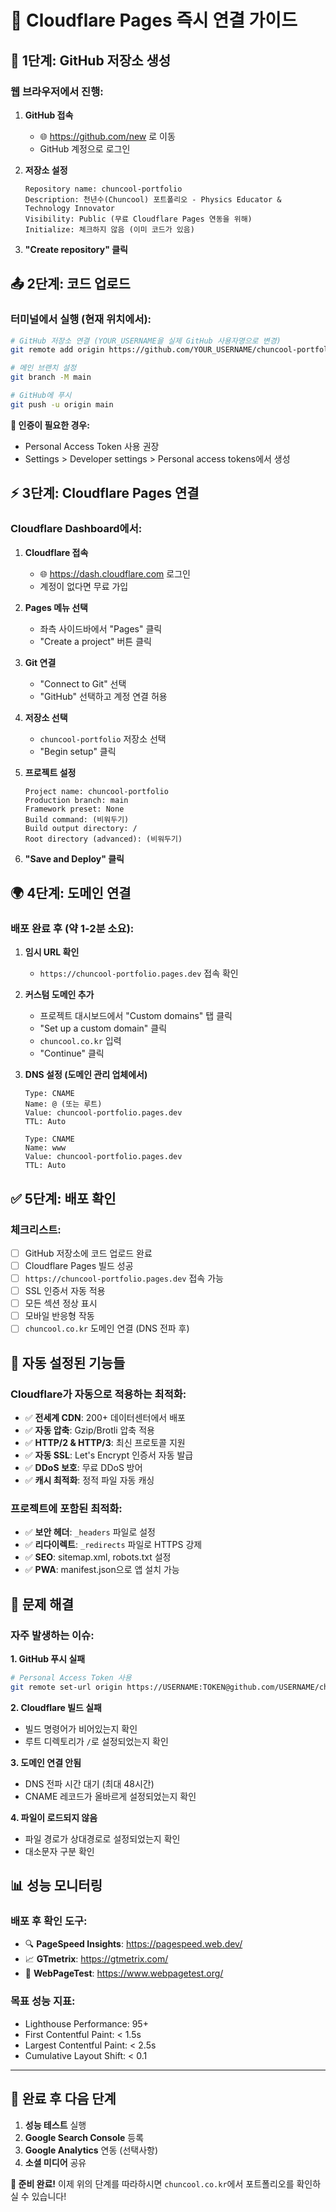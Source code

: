 # 🔗 Cloudflare Pages 즉시 연결 가이드

## 🚀 1단계: GitHub 저장소 생성

### 웹 브라우저에서 진행:

1. **GitHub 접속**
   - 🌐 https://github.com/new 로 이동
   - GitHub 계정으로 로그인

2. **저장소 설정**
   ```
   Repository name: chuncool-portfolio
   Description: 천년수(Chuncool) 포트폴리오 - Physics Educator & Technology Innovator
   Visibility: Public (무료 Cloudflare Pages 연동을 위해)
   Initialize: 체크하지 않음 (이미 코드가 있음)
   ```

3. **"Create repository" 클릭**

## 📤 2단계: 코드 업로드

### 터미널에서 실행 (현재 위치에서):

```bash
# GitHub 저장소 연결 (YOUR_USERNAME을 실제 GitHub 사용자명으로 변경)
git remote add origin https://github.com/YOUR_USERNAME/chuncool-portfolio.git

# 메인 브랜치 설정
git branch -M main

# GitHub에 푸시
git push -u origin main
```

**🔑 인증이 필요한 경우:**
- Personal Access Token 사용 권장
- Settings > Developer settings > Personal access tokens에서 생성

## ⚡ 3단계: Cloudflare Pages 연결

### Cloudflare Dashboard에서:

1. **Cloudflare 접속**
   - 🌐 https://dash.cloudflare.com 로그인
   - 계정이 없다면 무료 가입

2. **Pages 메뉴 선택**
   - 좌측 사이드바에서 "Pages" 클릭
   - "Create a project" 버튼 클릭

3. **Git 연결**
   - "Connect to Git" 선택
   - "GitHub" 선택하고 계정 연결 허용

4. **저장소 선택**
   - `chuncool-portfolio` 저장소 선택
   - "Begin setup" 클릭

5. **프로젝트 설정**
   ```
   Project name: chuncool-portfolio
   Production branch: main
   Framework preset: None
   Build command: (비워두기)
   Build output directory: /
   Root directory (advanced): (비워두기)
   ```

6. **"Save and Deploy" 클릭**

## 🌍 4단계: 도메인 연결

### 배포 완료 후 (약 1-2분 소요):

1. **임시 URL 확인**
   - `https://chuncool-portfolio.pages.dev` 접속 확인

2. **커스텀 도메인 추가**
   - 프로젝트 대시보드에서 "Custom domains" 탭 클릭
   - "Set up a custom domain" 클릭
   - `chuncool.co.kr` 입력
   - "Continue" 클릭

3. **DNS 설정 (도메인 관리 업체에서)**
   ```
   Type: CNAME
   Name: @ (또는 루트)
   Value: chuncool-portfolio.pages.dev
   TTL: Auto

   Type: CNAME
   Name: www
   Value: chuncool-portfolio.pages.dev
   TTL: Auto
   ```

## ✅ 5단계: 배포 확인

### 체크리스트:
- [ ] GitHub 저장소에 코드 업로드 완료
- [ ] Cloudflare Pages 빌드 성공
- [ ] `https://chuncool-portfolio.pages.dev` 접속 가능
- [ ] SSL 인증서 자동 적용
- [ ] 모든 섹션 정상 표시
- [ ] 모바일 반응형 작동
- [ ] `chuncool.co.kr` 도메인 연결 (DNS 전파 후)

## 🔧 자동 설정된 기능들

### Cloudflare가 자동으로 적용하는 최적화:
- ✅ **전세계 CDN**: 200+ 데이터센터에서 배포
- ✅ **자동 압축**: Gzip/Brotli 압축 적용
- ✅ **HTTP/2 & HTTP/3**: 최신 프로토콜 지원
- ✅ **자동 SSL**: Let's Encrypt 인증서 자동 발급
- ✅ **DDoS 보호**: 무료 DDoS 방어
- ✅ **캐시 최적화**: 정적 파일 자동 캐싱

### 프로젝트에 포함된 최적화:
- ✅ **보안 헤더**: `_headers` 파일로 설정
- ✅ **리다이렉트**: `_redirects` 파일로 HTTPS 강제
- ✅ **SEO**: sitemap.xml, robots.txt 설정
- ✅ **PWA**: manifest.json으로 앱 설치 가능

## 🚨 문제 해결

### 자주 발생하는 이슈:

**1. GitHub 푸시 실패**
```bash
# Personal Access Token 사용
git remote set-url origin https://USERNAME:TOKEN@github.com/USERNAME/chuncool-portfolio.git
```

**2. Cloudflare 빌드 실패**
- 빌드 명령어가 비어있는지 확인
- 루트 디렉토리가 `/`로 설정되었는지 확인

**3. 도메인 연결 안됨**
- DNS 전파 시간 대기 (최대 48시간)
- CNAME 레코드가 올바르게 설정되었는지 확인

**4. 파일이 로드되지 않음**
- 파일 경로가 상대경로로 설정되었는지 확인
- 대소문자 구분 확인

## 📊 성능 모니터링

### 배포 후 확인 도구:
- 🔍 **PageSpeed Insights**: https://pagespeed.web.dev/
- 📈 **GTmetrix**: https://gtmetrix.com/
- 🎯 **WebPageTest**: https://www.webpagetest.org/

### 목표 성능 지표:
- Lighthouse Performance: 95+
- First Contentful Paint: < 1.5s
- Largest Contentful Paint: < 2.5s
- Cumulative Layout Shift: < 0.1

---

## 🎉 완료 후 다음 단계

1. **성능 테스트** 실행
2. **Google Search Console** 등록
3. **Google Analytics** 연동 (선택사항)
4. **소셜 미디어** 공유

**🚀 준비 완료!** 이제 위의 단계를 따라하시면 `chuncool.co.kr`에서 포트폴리오를 확인하실 수 있습니다!

